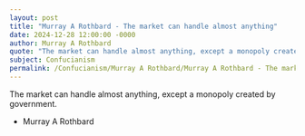 ```yaml
---
layout: post
title: "Murray A Rothbard - The market can handle almost anything"
date: 2024-12-28 12:00:00 -0000
author: Murray A Rothbard
quote: "The market can handle almost anything, except a monopoly created by government."
subject: Confucianism
permalink: /Confucianism/Murray A Rothbard/Murray A Rothbard - The market can handle almost anything
---
```


The market can handle almost anything, except a monopoly created by government.

- Murray A Rothbard
